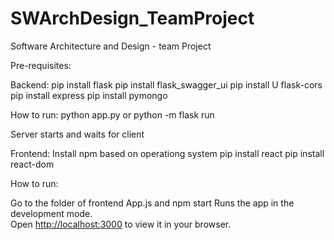 # SWArchDesign_TeamProject
Software Architecture and Design - team Project

Pre-requisites:

 Backend:
 pip install flask
 pip install flask_swagger_ui
 pip install U flask-cors
 pip install express
 pip install pymongo
 
 How to run:
 python app.py
 or 
 python -m flask run
 
 Server starts and waits for client
 
 Frontend:
 Install npm based on operationg system
 pip install react
 pip install react-dom
 
 How to run:
 
 Go to the folder of frontend App.js and 
 npm start
 Runs the app in the development mode.\
 Open [http://localhost:3000](http://localhost:3000) to view it in your browser.
 

